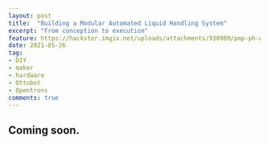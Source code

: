 ```yaml
---
layout: post
title:  "Building a Modular Automated Liquid Handling System"
excerpt: "From conception to execution"
feature: https://hackster.imgix.net/uploads/attachments/930989/pmp-ph-wiring-diagram_kIYhbdsmNg.png
date: 2021-05-26
tag:
- DIY 
- maker
- hardware
- Ottobot
- Opentrons
comments: true
---
```


## Coming soon.
